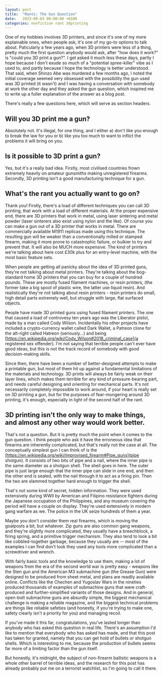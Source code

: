 ```yaml
---
layout: post
title:  "Rants: The Gun Question"
date:   2023-09-03 00:00:00 +0100
categories: nonfiction rant 3dprinting
---
```


One of my hobbies involves 3D printers, and since it's one of my more explainable ones, when people ask, it's one of my go-to options to talk about. Paticularly a few years ago, when 3D printers were less of a thing, pretty much the first question anybody would ask, after "how does it work?" is "could you 3D print a gun?". I get asked it much less these days, partly I hope because I don't exude so much of a "potential spree-killer" vibe as I used to, and partly because I hope the technology is better understood. That said, when Shinzo Abe was murdered a few months ago, I noted the initial coverage seemed very obsessed with the possibility the gun used was 3D printed (it wasn't) and I was having a conversation with somebody at work the other day and they asked the gun question, which inspired me to write up a fuller explanation of the answer as a blog post.

There's really a few questions here, which will serve as section headers.

## Will you 3D print me a gun?

Absolutely not. It's illegal, for one thing, and I either a) don't like you enough to break the law for you or b) like you too much to want to inflict the problems it will bring on you.

## Is it possible to 3D print a gun?

Yes, but it's a really bad idea. Firstly, most civilised countries frown extremely heavily on amateur gunsmiths making unregistered firearms. Secondly, 3D printing isn't a good manufacturing technique for a gun.

## What's the rant you actually want to go on?

Thank you! Firstly, there's a load of different techniques you can call 3D printing, that work with a load of different materials. At the proper expensive end, there are 3D printers that work in metal, using laser sintering and metal powder (laser sinterers also exist using nylon and the like). Of course you can make a gun out of a 3D printer that works in metal. There are commercially available M1911 replicas made using this technique. The resulting gun will be weaker than a conventionally milled or stamped firearm, making it more prone to catastrophic failure, or bulkier to try and prevent that. It will also be MUCH more expensive. The kind of printers we're talking about here cost £30k plus for an entry-level machine, with the most basic feature sets.

When people are getting all panicky about the idea of 3D printed guns, they're not talking about metal printers. They're talking about the bog-standard home 3D printers that you can buy for a couple of hundred pounds. These are mostly fused filament machines, or resin printers, (the former take a big spool of plastic wire, the latter use liquid resin). And realistically they're not talking about resin printers - resin printers do small, high detail parts extremely well, but struggle with large, flat surfaced objects.

People have made 3D printed guns using fused filament printers. The one that caused a load of controvesy ten years ago was the Liberator pistol, made by a man called Cody Wilson. Incidentally his other projects have included a crypto-currency wallet called Dark Wallet, a Patreon clone for the alt-right called Hatreon (seriously...) and being [https://en.wikipedia.org/wiki/Cody_Wilson#2018_criminal_case](a registered sex offender). I'm not saying that terrible people can't ever have good ideas, but this is not the track record of somebody with good decision-making skills.

Since then, there have been a number of better-designed attempts to make a printable gun, but most of them hit up against a fundamental limitations of the materials and technology. 3D prints will always be fairly weak on their layer lines, which makes them terrible for any kind of pressure-bearing part, and needs careful designing and orienting for mechanical parts. It's not necessarily completely impossible to work around, if your heart is really set on 3D printing a gun, but for the purposes of fear-mongering around 3D printing, it's enough, especially in light of the second half of the rant.

## 3D printing isn't the only way to make things, and almost any other way would work better.

That's not a question. But it is pretty much the point when it comes to the gun question. I think people who ask it have the erroneous idea that firearms are inherently complicated, but that's really not the case at all. The conceptually simplest gun I can think of is the [https://en.wikipedia.org/wiki/Improvised_firearm#Pipe_guns](pipe shotgun). It consists of two bits of pipe and a nail, where the inner pipe is the same diameter as a shotgun shell. The shell goes in here. The outer pipe is just large enough that the inner pipe can slide in one end, and then the other end is sealed, with the nail through it to act as a firing pin. Then the two are slammed together hard enough to trigger the shell.

That's not some kind of secret, hidden information. They were used extensively during WWII by American and Filipino resistance fighters during the Japanese occupation of the Philippines, and any museum covering the period will have a couple on display. They're used extensively in modern gang warfare as we. The police in the UK seize hundreds of them a year.

Maybe you don't consider them real firearms, which is moving the goalposts a bit, but whatever. Zip guns are also common gang weapons, and they're slightly more complicated, they usually have a breechblock, a firing spring, and a primitive trigger mechanism. They also tend to look a bit like cobbled-together garbage, because they usually are -- most of the examples I can find don't look they used any tools more complicated than a screwdriver and wrench.

With fairly basic tools and the knowledge to use them, making a lot of weapons from the era of the second world war is pretty easy - weapons like the Sten gun and the American M3 submachine gun (the Grease Gun) were designed to be produced from sheet metal, and plans are readily available online. Conflicts like the Chechen and Yugoslav Wars in the nineties produced thousands of examples of submachine guns that were craft-produced and further-simplified variants of those designs. And in general, open-bolt submachine guns are absurdly simple, the biggest mechanical challenge is making a reliable magazine, and the biggest technical problems are things like reliable safeties (and honestly, if you're trying to make one, safety clearly isn't a priority for you) and managing recoil.

If you've made it this far, congratulations, you've lasted longer than anybody who has asked this question in real life. There's an assumption I'd like to mention that everybody who has asked has made, and that this post has taken for granted, namely that you can get hold of bullets or shotgun shells. Which is interesting to me, because the production of bullets seems far more of a limiting factor than the gun itself.

But honestly, it's midnight, the subject of non-firearm ballistic weapons is a whole other barrel of terrible ideas, and the research for this post has already probably put me on a terrorist watchlist, so I'm going to call it there.